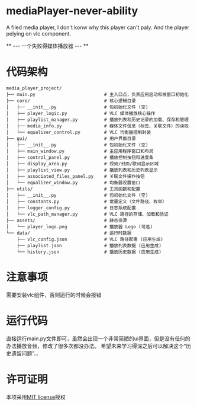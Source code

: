 # mediaPlayer-never-ability
A filed media player, I don't konw why this player can't paly. And the player pelying on vlc component.

** --- 一个失败得媒体播放器 --- **

# 代码架构

```
media_player_project/
├── main.py                          # 主入口点，负责应用启动和根窗口初始化
├── core/                            # 核心逻辑目录
│   ├── __init__.py                  # 包初始化文件 (空)
│   ├── player_logic.py              # VLC 媒体播放核心操作
│   ├── playlist_manager.py          # 播放列表和历史记录的加载、保存和管理
│   ├── media_info.py                # 媒体文件信息（标签、关联文件）的读取
│   └── equalizer_control.py         # VLC 均衡器控制封装
├── gui/                             # 用户界面目录
│   ├── __init__.py                  # 包初始化文件 (空)
│   ├── main_window.py               # 主应用程序窗口和布局
│   ├── control_panel.py             # 播放控制按钮和进度条
│   ├── display_area.py              # 视频/封面/歌词显示区域
│   ├── playlist_view.py             # 播放列表和历史列表显示
│   ├── associated_files_panel.py    # 关联文件操作按钮
│   └── equalizer_window.py          # 均衡器设置窗口
├── utils/                           # 工具函数和配置
│   ├── __init__.py                  # 包初始化文件 (空)
│   ├── constants.py                 # 常量定义（文件路径、枚举）
│   ├── logger_config.py             # 日志系统配置
│   └── vlc_path_manager.py          # VLC 路径的存储、加载和验证
├── assets/                          # 静态资源
│   └── player_logo.png              # 播放器 Logo (可选)
└── data/                            # 运行时数据
    ├── vlc_config.json              # VLC 路径配置 (应用生成)
    ├── playlist.json                # 播放列表数据 (应用生成)
    └── history.json                 # 播放历史数据 (应用生成)
```

# 注意事项

需要安装vlc组件，否则运行的时候会报错

# 运行代码

直接运行main.py文件即可，虽然会出现一个非常简陋的ui界面，但是没有任何的办法播放音频，修改了很多次都没办法。
希望未来学习得深之后可以解决这个“历史遗留问题”...

# 许可证明

本项采用[MIT license](LICENSE.md)授权

